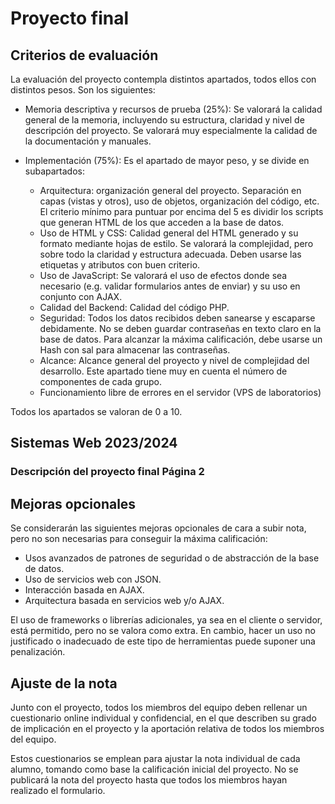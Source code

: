 # Proyecto final

## Criterios de evaluación

La evaluación del proyecto contempla distintos apartados, todos ellos con distintos pesos. Son los siguientes:

- Memoria descriptiva y recursos de prueba (25%): Se valorará la calidad general de la memoria, incluyendo su estructura, claridad y nivel de descripción del proyecto. Se valorará muy especialmente la calidad de la documentación y manuales.

- Implementación (75%): Es el apartado de mayor peso, y se divide en subapartados:
    - Arquitectura: organización general del proyecto. Separación en capas (vistas y otros), uso de objetos, organización del código, etc. El criterio mínimo para puntuar por encima del 5 es dividir los scripts que generan HTML de los que acceden a la base de datos.
    - Uso de HTML y CSS: Calidad general del HTML generado y su formato mediante hojas de estilo. Se valorará la complejidad, pero sobre todo la claridad y estructura adecuada. Deben usarse las etiquetas y atributos con buen criterio.
    - Uso de JavaScript: Se valorará el uso de efectos donde sea necesario (e.g. validar formularios antes de enviar) y su uso en conjunto con AJAX.
    - Calidad del Backend: Calidad del código PHP.
    - Seguridad: Todos los datos recibidos deben sanearse y escaparse debidamente. No se deben guardar contraseñas en texto claro en la base de datos. Para alcanzar la máxima calificación, debe usarse un Hash con sal para almacenar las contraseñas.
    - Alcance: Alcance general del proyecto y nivel de complejidad del desarrollo. Este apartado tiene muy en cuenta el número de componentes de cada grupo.
    - Funcionamiento libre de errores en el servidor (VPS de laboratorios)

Todos los apartados se valoran de 0 a 10.

## Sistemas Web 2023/2024

### Descripción del proyecto final Página 2

## Mejoras opcionales

Se considerarán las siguientes mejoras opcionales de cara a subir nota, pero no son necesarias para conseguir la máxima calificación:

- Usos avanzados de patrones de seguridad o de abstracción de la base de datos.
- Uso de servicios web con JSON.
- Interacción basada en AJAX.
- Arquitectura basada en servicios web y/o AJAX.

El uso de frameworks o librerías adicionales, ya sea en el cliente o servidor, está permitido, pero no se valora como extra. En cambio, hacer un uso no justificado o inadecuado de este tipo de herramientas puede suponer una penalización.

## Ajuste de la nota

Junto con el proyecto, todos los miembros del equipo deben rellenar un cuestionario online individual y confidencial, en el que describen su grado de implicación en el proyecto y la aportación relativa de todos los miembros del equipo.

Estos cuestionarios se emplean para ajustar la nota individual de cada alumno, tomando como base la calificación inicial del proyecto. No se publicará la nota del proyecto hasta que todos los miembros hayan realizado el formulario.

